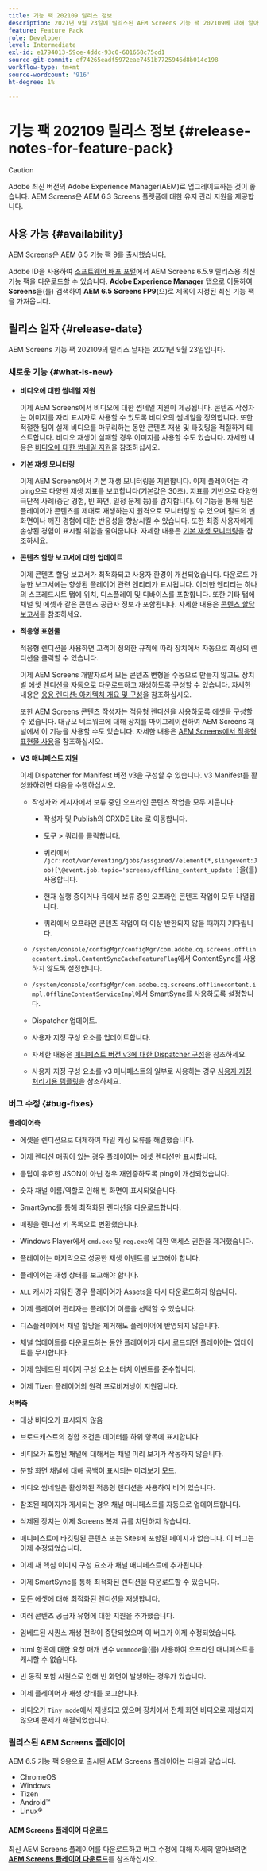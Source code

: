 ```yaml
---
title: 기능 팩 202109 릴리스 정보
description: 2021년 9월 23일에 릴리스된 AEM Screens 기능 팩 202109에 대해 알아보십시오.
feature: Feature Pack
role: Developer
level: Intermediate
exl-id: e1794013-59ce-4ddc-93c0-601668c75cd1
source-git-commit: ef74265eadf5972eae7451b7725946d8b014c198
workflow-type: tm+mt
source-wordcount: '916'
ht-degree: 1%

---
```


# 기능 팩 202109 릴리스 정보 {#release-notes-for-feature-pack}

>[!CAUTION]
>Adobe 최신 버전의 Adobe Experience Manager(AEM)로 업그레이드하는 것이 좋습니다. AEM Screens은 AEM 6.3 Screens 플랫폼에 대한 유지 관리 지원을 제공합니다.

## 사용 가능 {#availability}

AEM Screens은 AEM 6.5 기능 팩 9를 출시했습니다.

Adobe ID을 사용하여 [소프트웨어 배포 포털](https://experience.adobe.com/#/downloads/content/software-distribution/en/aem.html)에서 AEM Screens 6.5.9 릴리스용 최신 기능 팩을 다운로드할 수 있습니다. **Adobe Experience Manager** 탭으로 이동하여 **Screens**&#x200B;을(를) 검색하여 **AEM 6.5 Screens FP9**(으)로 제목이 지정된 최신 기능 팩을 가져옵니다.

## 릴리스 일자 {#release-date}

AEM Screens 기능 팩 202109의 릴리스 날짜는 2021년 9월 23일입니다.

### 새로운 기능 {#what-is-new}

* **비디오에 대한 썸네일 지원**

  이제 AEM Screens에서 비디오에 대한 썸네일 지원이 제공됩니다. 콘텐츠 작성자는 이미지를 자리 표시자로 사용할 수 있도록 비디오의 썸네일을 정의합니다. 또한 적절한 팀이 실제 비디오를 마무리하는 동안 콘텐츠 재생 및 타깃팅을 적절하게 테스트합니다. 비디오 재생이 실패할 경우 이미지를 사용할 수도 있습니다.
자세한 내용은 [비디오에 대한 썸네일 지원](/help/user-guide/thumbnail-support.md)을 참조하십시오.

* **기본 재생 모니터링**

  이제 AEM Screens에서 기본 재생 모니터링을 지원합니다. 이제 플레이어는 각 ping으로 다양한 재생 지표를 보고합니다(기본값은 30초). 지표를 기반으로 다양한 극단적 사례(중단 경험, 빈 화면, 일정 문제 등)를 감지합니다. 이 기능을 통해 팀은 플레이어가 콘텐츠를 제대로 재생하는지 원격으로 모니터링할 수 있으며 필드의 빈 화면이나 깨진 경험에 대한 반응성을 향상시킬 수 있습니다. 또한 최종 사용자에게 손상된 경험이 표시될 위험을 줄여줍니다.
자세한 내용은 [기본 재생 모니터링](https://experienceleague.adobe.com/en/docs/experience-manager-screens/user-guide/administering/installing-screens-player#playback-monitoring)을 참조하세요.

* **콘텐츠 할당 보고서에 대한 업데이트**

  이제 콘텐츠 할당 보고서가 최적화되고 사용자 환경이 개선되었습니다. 다운로드 가능한 보고서에는 향상된 플레이어 관련 엔티티가 표시됩니다. 이러한 엔티티는 하나의 스프레드시트 탭에 위치, 디스플레이 및 디바이스를 포함합니다. 또한 기타 탭에 채널 및 에셋과 같은 콘텐츠 공급자 정보가 포함됩니다.
자세한 내용은 [콘텐츠 할당 보고서](/help/user-guide/content-assignment-report.md)를 참조하세요.

* **적응형 표현물**

  적응형 렌디션을 사용하면 고객이 정의한 규칙에 따라 장치에서 자동으로 최상의 렌디션을 클릭할 수 있습니다.

  이제 AEM Screens 개발자로서 모든 콘텐츠 변형을 수동으로 만들지 않고도 장치별 에셋 렌디션을 자동으로 다운로드하고 재생하도록 구성할 수 있습니다. 자세한 내용은 [응용 렌디션: 아키텍처 개요 및 구성](/help/user-guide/adaptive-renditions.md)을 참조하십시오.

  또한 AEM Screens 콘텐츠 작성자는 적응형 렌디션을 사용하도록 에셋을 구성할 수 있습니다. 대규모 네트워크에 대해 장치를 마이그레이션하여 AEM Screens 채널에서 이 기능을 사용할 수도 있습니다. 자세한 내용은 [AEM Screens에서 적응형 표현물 사용](/help/user-guide/using-adaptive-renditions.md)을 참조하십시오.

* **V3 매니페스트 지원**

  이제 Dispatcher for Manifest 버전 v3을 구성할 수 있습니다. v3 Manifest를 활성화하려면 다음을 수행하십시오.

   * 작성자와 게시자에서 보류 중인 오프라인 콘텐츠 작업을 모두 지웁니다.

      * 작성자 및 Publish의 CRXDE Lite 로 이동합니다.

      * 도구 > 쿼리를 클릭합니다.

      * 쿼리에서 `/jcr:root/var/eventing/jobs/assgined//element(*,slingevent:Job)[\@event.job.topic='screens/offline_content_update']`을(를) 사용합니다.

      * 현재 실행 중이거나 큐에서 보류 중인 오프라인 콘텐츠 작업이 모두 나열됩니다.

      * 쿼리에서 오프라인 콘텐츠 작업이 더 이상 반환되지 않을 때까지 기다립니다.

   * `/system/console/configMgr/configMgr/com.adobe.cq.screens.offlinecontent.impl.ContentSyncCacheFeatureFlag`에서 ContentSync를 사용하지 않도록 설정합니다.

   * `/system/console/configMgr/com.adobe.cq.screens.offlinecontent.impl.OfflineContentServiceImpl`에서 SmartSync를 사용하도록 설정합니다.

   * Dispatcher 업데이트.

   * 사용자 지정 구성 요소를 업데이트합니다.


   * 자세한 내용은 [매니페스트 버전 v3에 대한 Dispatcher 구성](https://experienceleague.adobe.com/en/docs/experience-manager-screens/user-guide/administering/dispatcher-configurations-aem-screens#configuring-dispatcherv3)을 참조하세요.
   * 사용자 지정 구성 요소를 v3 매니페스트의 일부로 사용하는 경우 [사용자 지정 처리기용 템플릿](https://experienceleague.adobe.com/en/docs/experience-manager-screens/user-guide/developing/developing-custom-component-tutorial-develop#custom-handlers)을 참조하세요.


### 버그 수정 {#bug-fixes}

**플레이어측**

* 에셋을 렌디션으로 대체하여 파일 캐싱 오류를 해결했습니다.

* 이제 렌디션 매핑이 있는 경우 플레이어는 에셋 렌디션만 표시합니다.

* 응답이 유효한 JSON이 아닌 경우 재인증하도록 ping이 개선되었습니다.

* 숫자 채널 이름/역할로 인해 빈 화면이 표시되었습니다.

* SmartSync를 통해 최적화된 렌디션을 다운로드합니다.

* 매핑을 렌디션 키 목록으로 변환했습니다.

* Windows Player에서 `cmd.exe` 및 `reg.exe`에 대한 액세스 권한을 제거했습니다.

* 플레이어는 마지막으로 성공한 재생 이벤트를 보고해야 합니다.

* 플레이어는 재생 상태를 보고해야 합니다.

* `ALL` 캐시가 지워진 경우 플레이어가 Assets을 다시 다운로드하지 않습니다.

* 이제 플레이어 관리자는 플레이어 이름을 선택할 수 있습니다.

* 디스플레이에서 채널 할당을 제거해도 플레이어에 반영되지 않습니다.

* 채널 업데이트를 다운로드하는 동안 플레이어가 다시 로드되면 플레이어는 업데이트를 무시합니다.

* 이제 임베드된 페이지 구성 요소는 터치 이벤트를 준수합니다.

* 이제 Tizen 플레이어의 원격 프로비저닝이 지원됩니다.

**서버측**

* 대상 비디오가 표시되지 않음
* 브로드캐스트의 경합 조건은 데이터를 하위 항목에 표시합니다.

* 비디오가 포함된 채널에 대해서는 채널 미리 보기가 작동하지 않습니다.

* 분할 화면 채널에 대해 공백이 표시되는 미리보기 모드.

* 비디오 썸네일은 활성화된 적응형 렌디션을 사용하여 비어 있습니다.

* 참조된 페이지가 게시되는 경우 채널 매니페스트를 자동으로 업데이트합니다.

* 삭제된 장치는 이제 Screens 복제 큐를 차단하지 않습니다.

* 매니페스트에 타깃팅된 콘텐츠 또는 Sites에 포함된 페이지가 없습니다. 이 버그는 이제 수정되었습니다.

* 이제 새 핵심 이미지 구성 요소가 채널 매니페스트에 추가됩니다.

* 이제 SmartSync를 통해 최적화된 렌디션을 다운로드할 수 있습니다.

* 모든 에셋에 대해 최적화된 렌디션을 재생합니다.

* 여러 콘텐츠 공급자 유형에 대한 지원을 추가했습니다.

* 임베드된 시퀀스 재생 전략이 중단되었으며 이 버그가 이제 수정되었습니다.

* html 항목에 대한 요청 매개 변수 `wcmmode`을(를) 사용하여 오프라인 매니페스트를 캐시할 수 없습니다.

* 빈 동적 포함 시퀀스로 인해 빈 화면이 발생하는 경우가 있습니다.

* 이제 플레이어가 재생 상태를 보고합니다.

* 비디오가 `Tiny mode`에서 재생되고 있으며 장치에서 전체 화면 비디오로 재생되지 않으며 문제가 해결되었습니다.

### 릴리스된 AEM Screens 플레이어

AEM 6.5 기능 팩 9용으로 출시된 AEM Screens 플레이어는 다음과 같습니다.

* ChromeOS
* Windows
* Tizen
* Android™
* Linux®

#### AEM Screens 플레이어 다운로드

최신 AEM Screens 플레이어를 다운로드하고 버그 수정에 대해 자세히 알아보려면 **[AEM Screens 플레이어 다운로드](https://download.macromedia.com/screens/index.html)**&#x200B;를 참조하십시오.
